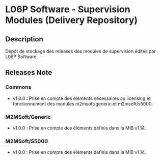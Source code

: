 # L06P Software - Supervision Modules (Delivery Repository)

## Description
Dépôt de stockage des releases des modules de supervision édités par L06P Software.

## Releases Note

### Commons
  * v1.0.0 : Prise en compte des éléments nécessaires au licensing et fonctionnement des modules m2msoft/generic et m2msoft/s5000.

### M2MSoft/Generic
  * v1.0.0 : Prise en compte des éléments définis dans la MIB v1.14.

### M2MSoft/S5000
  * v1.0.0 : Prise en compte des éléments définis dans la MIB v1.14.